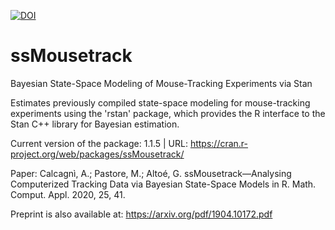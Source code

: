 [![DOI](https://zenodo.org/badge/165551215.svg)](https://zenodo.org/badge/latestdoi/165551215)


# ssMousetrack
Bayesian State-Space Modeling of Mouse-Tracking Experiments via Stan

Estimates previously compiled state-space modeling for mouse-tracking experiments using the 'rstan' package, which provides the R interface to the Stan C++ library for Bayesian estimation.

Current version of the package: 1.1.5 | URL: https://cran.r-project.org/web/packages/ssMousetrack/

Paper: 
Calcagnì, A.; Pastore, M.; Altoé, G. ssMousetrack—Analysing Computerized Tracking Data via Bayesian State-Space Models in R. Math. Comput. Appl. 2020, 25, 41. 

Preprint is also available at: 
https://arxiv.org/pdf/1904.10172.pdf

